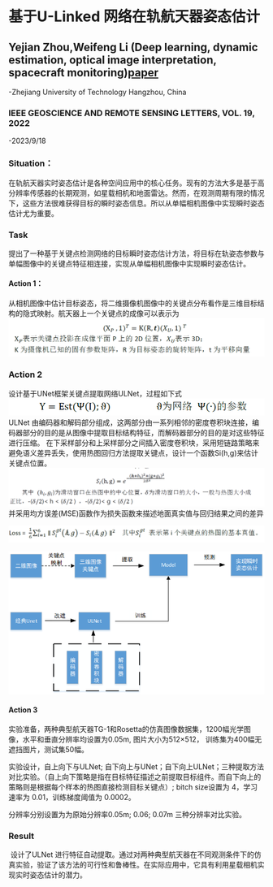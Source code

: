 # 基于U-Linked 网络在轨航天器姿态估计
## Yejian Zhou,Weifeng Li (Deep learning, dynamic estimation, optical image interpretation, spacecraft monitoring)[paper](images/Attitude_Estimation_of_On-Orbit_Spacecraft_Based_on_the_U-Linked_Network.pdf)
-Zhejiang University of Technology Hangzhou, China
### IEEE GEOSCIENCE AND REMOTE SENSING LETTERS, VOL. 19, 2022 
-2023/9/18
### Situation：
在轨航天器实时姿态估计是各种空间应用中的核心任务。现有的方法大多是基于高分辨率传感器的长期观测，如星载相机和地面雷达。然而，在观测周期有限的情况下，这些方法很难获得目标的瞬时姿态信息。所以从单幅相机图像中实现瞬时姿态估计尤为重要。
### Task
提出了一种基于关键点检测网络的目标瞬时姿态估计方法，将目标在轨姿态参数与单幅图像中的关键点特征相连接，实现从单幅相机图像中实现瞬时姿态估计。
#### Action 1：
从相机图像中估计目标姿态，将二维摄像机图像中的关键点分布看作是三维目标结构的隐式映射。航天器上一个关键点的成像可以表示为
![流程图](images/9.18-2.png)
### Action 2  
设计基于UNet框架关键点提取网络ULNet，过程如下式
![流程图](images/9.18-3.png)
ULNet 由编码器和解码部分组成，这两部分由一系列相邻的密度卷积块连接，编码器部分的目的是从图像中提取目标结构特征，而解码器部分的目的是对这些特征进行压缩。
在下采样部分和上采样部分之间插入密度卷积块，采用短链路策略来避免语义差异丢失，使用热图回归方法提取关键点，设计一个函数Si(h,g)来估计关键点位置。
![流程图](images/9.18-5.png)
​    并采用均方误差(MSE)函数作为损失函数来描述地面真实值与回归结果之间的差异

![流程图](images/9.18-4.png)

![流程图](images/9.18-1.png)

#### Action 3  
​    实验准备，两种典型航天器TG-1和Rosetta的仿真图像数据集，1200幅光学图像，水平和垂直分辨率均设置为0.05m, 图片大小为512×512， 训练集为400幅无遮挡图片，测试集50幅。

实验设计，自上向下与ULNet; 自下向上与UNet；自下向上ULNet；三种提取方法对比实验。（自上向下策略是指在目标特征描述之前提取目标组件。而自下向上的策略则是根据每个样本的热图直接检测目标关键点）;  bitch size设置为 4，学习速率为 0.01，训练梯度阈值为 0.0002。

分辨率分别设置为为原始分辨率0.05m; 0.06; 0.07m 三种分辨率对比实验。

### Result

​     设计了ULNet 进行特征自动提取。通过对两种典型航天器在不同观测条件下的仿真实验，验证了该方法的可行性和鲁棒性。在实际应用中，它具有利用星载相机实现实时姿态估计的潜力。

